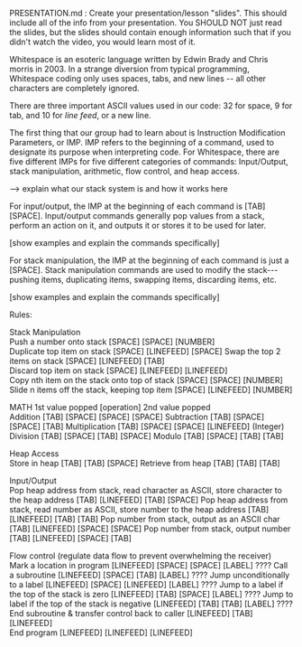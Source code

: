 PRESENTATION.md : Create your presentation/lesson "slides". This should include all of the info from your presentation. You SHOULD NOT just read the slides, but the slides should contain enough information such that if you didn't watch the video, you would learn most of it.


Whitespace is an esoteric language written by Edwin Brady and Chris morris in 2003. In a strange diversion from typical programming, Whitespace coding only uses spaces, tabs, and new lines -- all other characters are completely ignored.

There are three important ASCII values used in our code: 32 for space, 9 for tab, and 10 for *line feed*, or a new line. 

The first thing that our group had to learn about is Instruction Modification Parameters, or IMP. IMP refers to the beginning of a command, used to designate its purpose when interpreting code. For Whitespace, there are five different IMPs for five different categories of commands: Input/Output, stack manipulation, arithmetic, flow control, and heap access.

--> explain what our stack system is and how it works here

For input/output, the IMP at the beginning of each command is [TAB][SPACE]. Input/output commands generally pop values from a stack, perform an action on it, and outputs it or stores it to be used for later.

[show examples and explain the commands specifically]

For stack manipulation, the IMP at the beginning of each command is just a [SPACE]. Stack manipulation commands are used to modify the stack---pushing items, duplicating items, swapping items, discarding items, etc.

[show examples and explain the commands specifically]




Rules:

Stack Manipulation				
Push a number onto stack	[SPACE]	[SPACE]	[NUMBER]	
Duplicate top item on stack	[SPACE]	[LINEFEED]	[SPACE]	
Swap the top 2 items on stack	[SPACE]	[LINEFEED]	[TAB]	
Discard top item on stack	[SPACE]	[LINEFEED]	[LINEFEED]	
Copy nth item on the stack onto top of stack	[SPACE]	[SPACE]	[NUMBER]	
Slide n items off the stack, keeping top item	[SPACE]	[LINEFEED]	[NUMBER]	
				
MATH	1st value popped [operation] 2nd value popped			
Addition	[TAB]	[SPACE]	[SPACE]	[SPACE]
Subtraction	[TAB]	[SPACE]	[SPACE]	[TAB]
Multiplication	[TAB]	[SPACE]	[SPACE]	[LINEFEED]
(Integer) Division	[TAB]	[SPACE]	[TAB]	[SPACE]
Modulo	[TAB]	[SPACE]	[TAB]	[TAB]
				
Heap Access				
Store in heap	[TAB]	[TAB]	[SPACE]	
Retrieve from heap	[TAB]	[TAB]	[TAB]	
				
Input/Output				
Pop heap address from stack, read character as ASCII, store character to the heap address	[TAB]	[LINEFEED]	[TAB]	[SPACE]
Pop heap address from stack, read number as ASCII, store number to the heap address	[TAB]	[LINEFEED]	[TAB]	[TAB]
Pop number from stack, output as an ASCII char	[TAB]	[LINEFEED]	[SPACE]	[SPACE]
Pop number from stack, output number 	[TAB]	[LINEFEED]	[SPACE]	[TAB]
				
Flow control (regulate data flow to prevent overwhelming the receiver)				
Mark a location in program	[LINEFEED]	[SPACE]	[SPACE]	[LABEL] ????
Call a subroutine	[LINEFEED]	[SPACE]	[TAB]	[LABEL] ????
Jump unconditionally to a label	[LINEFEED]	[SPACE]	[LINEFEED]	[LABEL] ????
Jump to a label if the top of the stack is zero	[LINEFEED]	[TAB]	[SPACE]	[LABEL] ????
Jump to label if the top of the stack is negative	[LINEFEED]	[TAB]	[TAB]	[LABEL] ????
End subroutine & transfer control back to caller  	[LINEFEED]	[TAB]	[LINEFEED]	
End program	[LINEFEED]	[LINEFEED]	[LINEFEED]	
